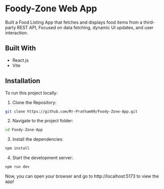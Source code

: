 # Foody-Zone Web App

Built a Food Listing App that fetches and displays food items from a third-party REST API, Focused on data fetching, dynamic UI updates, and user interaction.

## Built With

- React.js
- Vite

## Installation

To run this project locally:

1. Clone the Repository:
```bash
git clone https://github.com/Mr-Pratham09/Foody-Zone-App.git
```

2. Navigate to the project folder:
```bash 
cd Foody-Zone-App
```

3. Install the dependencies:
```bash
npm install
```

4. Start the development server:
```bash
npm run dev
```

Now, you can open your browser and go to http://localhost:5173 to view the app!

